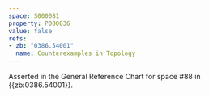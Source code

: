 ```yaml
---
space: S000081
property: P000036
value: false
refs:
- zb: "0386.54001"
  name: Counterexamples in Topology
---
```


Asserted in the General Reference Chart for space #88 in
{{zb:0386.54001}}.
